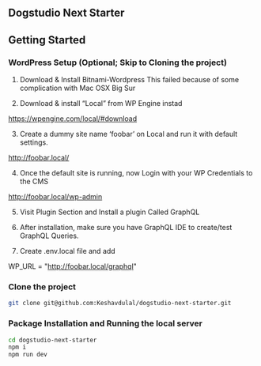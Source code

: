 ## Dogstudio Next Starter

## Getting Started

### WordPress Setup (Optional; Skip to Cloning the project)

1. Download & Install Bitnami-Wordpress
   This failed because of some complication with Mac OSX Big Sur

2. Download & install “Local” from WP Engine instad

https://wpengine.com/local/#download

3. Create a dummy site name ‘foobar’ on Local and run it with default settings.

http://foobar.local/

4. Once the default site is running, now Login with your WP Credentials to the CMS

http://foobar.local/wp-admin

5. Visit Plugin Section and Install a plugin Called GraphQL

6. After installation, make sure you have GraphQL IDE to create/test GraphQL Queries.

7. Create .env.local file and add

<!-- WORDPRESS_GRAPHQL_ENDPOINT="http://foobar.local/graphql" -->

WP_URL = "http://foobar.local/graphql"

### Clone the project

```bash
git clone git@github.com:Keshavdulal/dogstudio-next-starter.git
```

### Package Installation and Running the local server

```bash
cd dogstudio-next-starter
npm i
npm run dev
```
